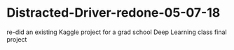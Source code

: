 # Distracted-Driver-redone-05-07-18
re-did an existing Kaggle project for a grad school Deep Learning class final project
